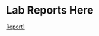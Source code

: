 # Lab Reports Here

[Report1](https://jessalynwang.github.io/cse15l-lab-reports/lab-report-1-week-2.html)
